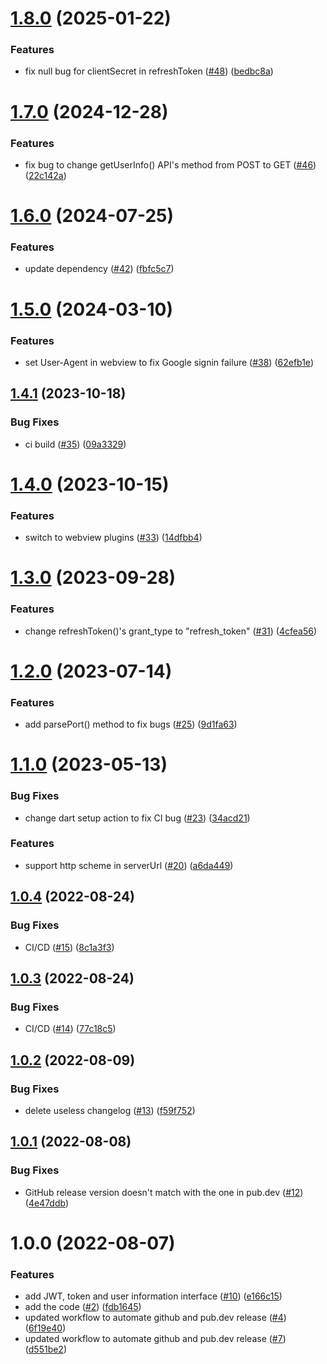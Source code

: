 # [1.8.0](https://github.com/casdoor/casdoor-flutter-sdk/compare/v1.7.0...v1.8.0) (2025-01-22)


### Features

* fix null bug for clientSecret in refreshToken ([#48](https://github.com/casdoor/casdoor-flutter-sdk/issues/48)) ([bedbc8a](https://github.com/casdoor/casdoor-flutter-sdk/commit/bedbc8abd5fdb7b7cd2217bcd986489ba20c7a85))

# [1.7.0](https://github.com/casdoor/casdoor-flutter-sdk/compare/v1.6.0...v1.7.0) (2024-12-28)


### Features

* fix bug to change getUserInfo() API's method from POST to GET ([#46](https://github.com/casdoor/casdoor-flutter-sdk/issues/46)) ([22c142a](https://github.com/casdoor/casdoor-flutter-sdk/commit/22c142a4b191c5532da5511a65e4b2af879b7078))

# [1.6.0](https://github.com/casdoor/casdoor-flutter-sdk/compare/v1.5.0...v1.6.0) (2024-07-25)


### Features

* update dependency ([#42](https://github.com/casdoor/casdoor-flutter-sdk/issues/42)) ([fbfc5c7](https://github.com/casdoor/casdoor-flutter-sdk/commit/fbfc5c7822cef95240124a5f16e78be8b517c727))

# [1.5.0](https://github.com/casdoor/casdoor-flutter-sdk/compare/v1.4.1...v1.5.0) (2024-03-10)


### Features

* set User-Agent in webview to fix Google signin failure ([#38](https://github.com/casdoor/casdoor-flutter-sdk/issues/38)) ([62efb1e](https://github.com/casdoor/casdoor-flutter-sdk/commit/62efb1e2542db1487fcde254e678ddba6174c643))

## [1.4.1](https://github.com/casdoor/casdoor-flutter-sdk/compare/v1.4.0...v1.4.1) (2023-10-18)


### Bug Fixes

* ci build ([#35](https://github.com/casdoor/casdoor-flutter-sdk/issues/35)) ([09a3329](https://github.com/casdoor/casdoor-flutter-sdk/commit/09a33298276add54a74018beb0015764fca47310))

# [1.4.0](https://github.com/casdoor/casdoor-flutter-sdk/compare/v1.3.0...v1.4.0) (2023-10-15)


### Features

* switch to webview plugins ([#33](https://github.com/casdoor/casdoor-flutter-sdk/issues/33)) ([14dfbb4](https://github.com/casdoor/casdoor-flutter-sdk/commit/14dfbb4210f77d790e478e78c15b6aec484dbbb5))

# [1.3.0](https://github.com/casdoor/casdoor-flutter-sdk/compare/v1.2.0...v1.3.0) (2023-09-28)


### Features

* change refreshToken()'s grant_type to "refresh_token" ([#31](https://github.com/casdoor/casdoor-flutter-sdk/issues/31)) ([4cfea56](https://github.com/casdoor/casdoor-flutter-sdk/commit/4cfea562784868b36a25c2d90decee747fe5fe1e))

# [1.2.0](https://github.com/casdoor/casdoor-flutter-sdk/compare/v1.1.0...v1.2.0) (2023-07-14)


### Features

* add parsePort() method to fix bugs ([#25](https://github.com/casdoor/casdoor-flutter-sdk/issues/25)) ([9d1fa63](https://github.com/casdoor/casdoor-flutter-sdk/commit/9d1fa634e3d28c8cc0396405d336e89cb959fa56))

# [1.1.0](https://github.com/casdoor/casdoor-flutter-sdk/compare/v1.0.4...v1.1.0) (2023-05-13)


### Bug Fixes

* change dart setup action to fix CI bug ([#23](https://github.com/casdoor/casdoor-flutter-sdk/issues/23)) ([34acd21](https://github.com/casdoor/casdoor-flutter-sdk/commit/34acd2116c6c4e8acba6fd5d914c496f8c3f5b14))


### Features

* support http scheme in serverUrl ([#20](https://github.com/casdoor/casdoor-flutter-sdk/issues/20)) ([a6da449](https://github.com/casdoor/casdoor-flutter-sdk/commit/a6da449670163c7901db685a17b57394ff58b899))

## [1.0.4](https://github.com/casdoor/casdoor-flutter-sdk/compare/v1.0.3...v1.0.4) (2022-08-24)


### Bug Fixes

* CI/CD ([#15](https://github.com/casdoor/casdoor-flutter-sdk/issues/15)) ([8c1a3f3](https://github.com/casdoor/casdoor-flutter-sdk/commit/8c1a3f354dfafdc2f997535f906314dc00d4b85a))

## [1.0.3](https://github.com/casdoor/casdoor-flutter-sdk/compare/v1.0.2...v1.0.3) (2022-08-24)


### Bug Fixes

* CI/CD ([#14](https://github.com/casdoor/casdoor-flutter-sdk/issues/14)) ([77c18c5](https://github.com/casdoor/casdoor-flutter-sdk/commit/77c18c5eac880d2f2ab4c4ccf24307c4b928c3ce))

## [1.0.2](https://github.com/casdoor/casdoor-flutter-sdk/compare/v1.0.1...v1.0.2) (2022-08-09)


### Bug Fixes

* delete useless changelog ([#13](https://github.com/casdoor/casdoor-flutter-sdk/issues/13)) ([f59f752](https://github.com/casdoor/casdoor-flutter-sdk/commit/f59f75203cf0a969a91c8691ccd4f6e73bca78dc))

## [1.0.1](https://github.com/casdoor/casdoor-flutter-sdk/compare/v1.0.0...v1.0.1) (2022-08-08)


### Bug Fixes

* GitHub release version doesn't match with the one in pub.dev ([#12](https://github.com/casdoor/casdoor-flutter-sdk/issues/12)) ([4e47ddb](https://github.com/casdoor/casdoor-flutter-sdk/commit/4e47ddb32a2733f502dae3e9b6f5ef20e8060fe2))

# 1.0.0 (2022-08-07)


### Features

* add JWT, token and user information interface ([#10](https://github.com/casdoor/casdoor-flutter-sdk/issues/10)) ([e166c15](https://github.com/casdoor/casdoor-flutter-sdk/commit/e166c153856304888a4a957f4d795f7d0eea3552))
* add the code ([#2](https://github.com/casdoor/casdoor-flutter-sdk/issues/2)) ([fdb1645](https://github.com/casdoor/casdoor-flutter-sdk/commit/fdb1645becdda428d045f67540c01b6cd8fd041f))
* updated workflow to automate github and pub.dev release ([#4](https://github.com/casdoor/casdoor-flutter-sdk/issues/4)) ([6f19e40](https://github.com/casdoor/casdoor-flutter-sdk/commit/6f19e40f6dacaf1350680e8aabd725bcee94083a))
* updated workflow to automate github and pub.dev release ([#7](https://github.com/casdoor/casdoor-flutter-sdk/issues/7)) ([d551be2](https://github.com/casdoor/casdoor-flutter-sdk/commit/d551be2f728a08b7b5dae35b8efb1166f37203dd))
